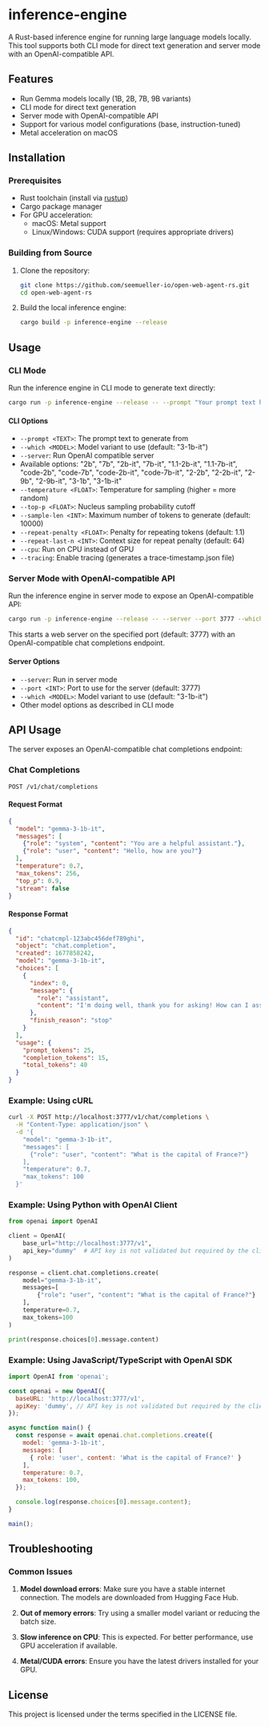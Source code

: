 # inference-engine

A Rust-based inference engine for running large language models locally. This tool supports both CLI mode for direct text generation and server mode with an OpenAI-compatible API.

## Features

- Run Gemma models locally (1B, 2B, 7B, 9B variants)
- CLI mode for direct text generation
- Server mode with OpenAI-compatible API
- Support for various model configurations (base, instruction-tuned)
- Metal acceleration on macOS

## Installation

### Prerequisites

- Rust toolchain (install via [rustup](https://rustup.rs/))
- Cargo package manager
- For GPU acceleration:
  - macOS: Metal support
  - Linux/Windows: CUDA support (requires appropriate drivers)

### Building from Source

1. Clone the repository:
   ```bash
   git clone https://github.com/seemueller-io/open-web-agent-rs.git
   cd open-web-agent-rs
   ```

2. Build the local inference engine:
   ```bash
   cargo build -p inference-engine --release
   ```

## Usage

### CLI Mode

Run the inference engine in CLI mode to generate text directly:

```bash
cargo run -p inference-engine --release -- --prompt "Your prompt text here" --which 3-1b-it
```

#### CLI Options

- `--prompt <TEXT>`: The prompt text to generate from
- `--which <MODEL>`: Model variant to use (default: "3-1b-it")
- `--server`: Run OpenAI compatible server  
- Available options: "2b", "7b", "2b-it", "7b-it", "1.1-2b-it", "1.1-7b-it", "code-2b", "code-7b", "code-2b-it", "code-7b-it", "2-2b", "2-2b-it", "2-9b", "2-9b-it", "3-1b", "3-1b-it"
- `--temperature <FLOAT>`: Temperature for sampling (higher = more random)
- `--top-p <FLOAT>`: Nucleus sampling probability cutoff
- `--sample-len <INT>`: Maximum number of tokens to generate (default: 10000)
- `--repeat-penalty <FLOAT>`: Penalty for repeating tokens (default: 1.1)
- `--repeat-last-n <INT>`: Context size for repeat penalty (default: 64)
- `--cpu`: Run on CPU instead of GPU
- `--tracing`: Enable tracing (generates a trace-timestamp.json file)

### Server Mode with OpenAI-compatible API

Run the inference engine in server mode to expose an OpenAI-compatible API:

```bash
cargo run -p inference-engine --release -- --server --port 3777 --which 3-1b-it
```

This starts a web server on the specified port (default: 3777) with an OpenAI-compatible chat completions endpoint.

#### Server Options

- `--server`: Run in server mode
- `--port <INT>`: Port to use for the server (default: 3777)
- `--which <MODEL>`: Model variant to use (default: "3-1b-it")
- Other model options as described in CLI mode

## API Usage

The server exposes an OpenAI-compatible chat completions endpoint:

### Chat Completions

```
POST /v1/chat/completions
```

#### Request Format

```json
{
  "model": "gemma-3-1b-it",
  "messages": [
    {"role": "system", "content": "You are a helpful assistant."},
    {"role": "user", "content": "Hello, how are you?"}
  ],
  "temperature": 0.7,
  "max_tokens": 256,
  "top_p": 0.9,
  "stream": false
}
```

#### Response Format

```json
{
  "id": "chatcmpl-123abc456def789ghi",
  "object": "chat.completion",
  "created": 1677858242,
  "model": "gemma-3-1b-it",
  "choices": [
    {
      "index": 0,
      "message": {
        "role": "assistant",
        "content": "I'm doing well, thank you for asking! How can I assist you today?"
      },
      "finish_reason": "stop"
    }
  ],
  "usage": {
    "prompt_tokens": 25,
    "completion_tokens": 15,
    "total_tokens": 40
  }
}
```

### Example: Using cURL

```bash
curl -X POST http://localhost:3777/v1/chat/completions \
  -H "Content-Type: application/json" \
  -d '{
    "model": "gemma-3-1b-it",
    "messages": [
      {"role": "user", "content": "What is the capital of France?"}
    ],
    "temperature": 0.7,
    "max_tokens": 100
  }'
```

### Example: Using Python with OpenAI Client

```python
from openai import OpenAI

client = OpenAI(
    base_url="http://localhost:3777/v1",
    api_key="dummy"  # API key is not validated but required by the client
)

response = client.chat.completions.create(
    model="gemma-3-1b-it",
    messages=[
        {"role": "user", "content": "What is the capital of France?"}
    ],
    temperature=0.7,
    max_tokens=100
)

print(response.choices[0].message.content)
```

### Example: Using JavaScript/TypeScript with OpenAI SDK

```javascript
import OpenAI from 'openai';

const openai = new OpenAI({
  baseURL: 'http://localhost:3777/v1',
  apiKey: 'dummy', // API key is not validated but required by the client
});

async function main() {
  const response = await openai.chat.completions.create({
    model: 'gemma-3-1b-it',
    messages: [
      { role: 'user', content: 'What is the capital of France?' }
    ],
    temperature: 0.7,
    max_tokens: 100,
  });

  console.log(response.choices[0].message.content);
}

main();
```

## Troubleshooting

### Common Issues

1. **Model download errors**: Make sure you have a stable internet connection. The models are downloaded from Hugging Face Hub.

2. **Out of memory errors**: Try using a smaller model variant or reducing the batch size.

3. **Slow inference on CPU**: This is expected. For better performance, use GPU acceleration if available.

4. **Metal/CUDA errors**: Ensure you have the latest drivers installed for your GPU.

## License

This project is licensed under the terms specified in the LICENSE file.
